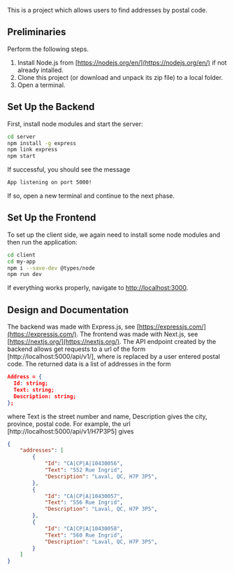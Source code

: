 This is a project which allows users to find addresses by postal code. 

## Preliminaries
Perform the following steps.
1. Install Node.js from [https://nodejs.org/en/](https://nodejs.org/en/) if not already intalled.
2. Clone this project (or download and unpack its zip file) to a local folder.
3. Open a terminal.

## Set Up the Backend
First, install node modules and start the server:
```bash
cd server
npm install -g express
npm link express
npm start
```
If successful, you should see the message
```bash
App listening on port 5000!
```
If so, open a new terminal and continue to the next phase.

## Set Up the Frontend
To set up the client side, we again need to install some node modules and then run the application:
```bash
cd client
cd my-app
npm i --save-dev @types/node
npm run dev
```
If everything works properly, navigate to [http://localhost:3000](http://localhost:3000).   

## Design and Documentation

 The backend was made with Express.js, see [https://expressjs.com/](https://expressjs.com/). The frontend was made with Next.js, see [https://nextjs.org/](https://nextjs.org/). The API endpoint created by the backend allows get requests to a url of the form [http://localhost:5000/api/v1/<ZipCode>], where <ZipCode> is replaced by a user entered postal code. 
The returned data is a list of addresses in the form 
```json
Address = {
  Id: string;
  Text: string;
  Description: string;
};
```
where Text is the street number and name, Description gives the city, province, postal code. For example, the url [http://localhost:5000/api/v1/H7P3P5] gives 

```json
{
    "addresses": [
        {
            "Id": "CA|CP|A|10430056",
            "Text": "552 Rue Ingrid",
            "Description": "Laval, QC, H7P 3P5",
        },
        {
            "Id": "CA|CP|A|10430057",
            "Text": "556 Rue Ingrid",
            "Description": "Laval, QC, H7P 3P5",
        },
        {
            "Id": "CA|CP|A|10430058",
            "Text": "560 Rue Ingrid",
            "Description": "Laval, QC, H7P 3P5",
        }
    ]
}
```

 

